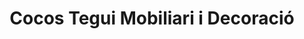 ---
title: "Cocos Tegui Mobiliari i Decoració"
url: /vila-seca/cocos-tegui-mobiliari-i-decoracio/
shop: decoración interior
---